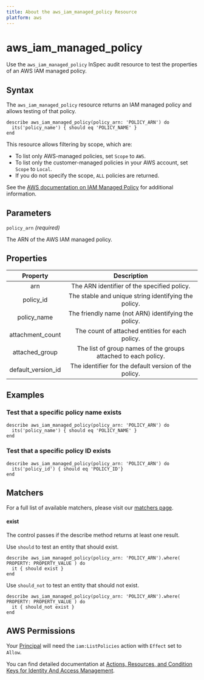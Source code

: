 ```yaml
---
title: About the aws_iam_managed_policy Resource
platform: aws
---
```


# aws\_iam\_managed\_policy

Use the `aws_iam_managed_policy` InSpec audit resource to test the properties of an AWS IAM managed policy.

## Syntax

The `aws_iam_managed_policy` resource returns an IAM managed policy and allows testing of that policy.

    describe aws_iam_managed_policy(policy_arn: 'POLICY_ARN') do
      its('policy_name') { should eq 'POLICY_NAME' }
    end

This resource allows filtering by scope, which are:

- To list only AWS-managed policies, set `Scope` to `AWS`. 
- To list only the customer-managed policies in your AWS account, set `Scope` to `Local`. 
- If you do not specify the scope, `ALL` policies are returned.

See the [AWS documentation on IAM Managed Policy](https://docs.aws.amazon.com/AWSCloudFormation/latest/UserGuide/aws-resource-iam-managedpolicy.html) for additional information.

## Parameters

`policy_arn` _(required)_

The ARN of the AWS IAM managed policy.

## Properties

|Property                | Description                                                   |
| :---------------------:| :-----------------------------------------------------------: |
|arn                    | The ARN identifier of the specified policy.                    |
|policy\_id             | The stable and unique string identifying the policy.           |
|policy\_name           | The friendly name (not ARN) identifying the policy.            |
|attachment\_count      | The count of attached entities for each policy.                |
|attached\_group        | The list of group names of the groups attached to each policy. |
|default\_version\_id   | The identifier for the default version of the policy.          |

## Examples

### Test that a specific policy name exists

    describe aws_iam_managed_policy(policy_arn: 'POLICY_ARN') do
      its('policy_name') { should eq 'POLICY_NAME' }
    end

### Test that a specific policy ID exists

    describe aws_iam_managed_policy(policy_arn: 'POLICY_ARN') do
      its('policy_id') { should eq 'POLICY_ID'}
    end

## Matchers

For a full list of available matchers, please visit our [matchers page](https://www.inspec.io/docs/reference/matchers/).

#### exist

The control passes if the describe method returns at least one result.

Use `should` to test an entity that should exist.

    describe aws_iam_managed_policy(policy_arn: 'POLICY_ARN').where( PROPERTY: PROPERTY_VALUE ) do
      it { should exist }
    end

Use `should_not` to test an entity that should not exist.

    describe aws_iam_managed_policy(policy_arn: 'POLICY_ARN').where( PROPERTY: PROPERTY_VALUE ) do
      it { should_not exist }
    end

## AWS Permissions

Your [Principal](https://docs.aws.amazon.com/IAM/latest/UserGuide/intro-structure.html#intro-structure-principal) will need the `iam:ListPolicies` action with `Effect` set to `Allow`.

You can find detailed documentation at [Actions, Resources, and Condition Keys for Identity And Access Management](https://docs.aws.amazon.com/IAM/latest/UserGuide/list_identityandaccessmanagement.html).
